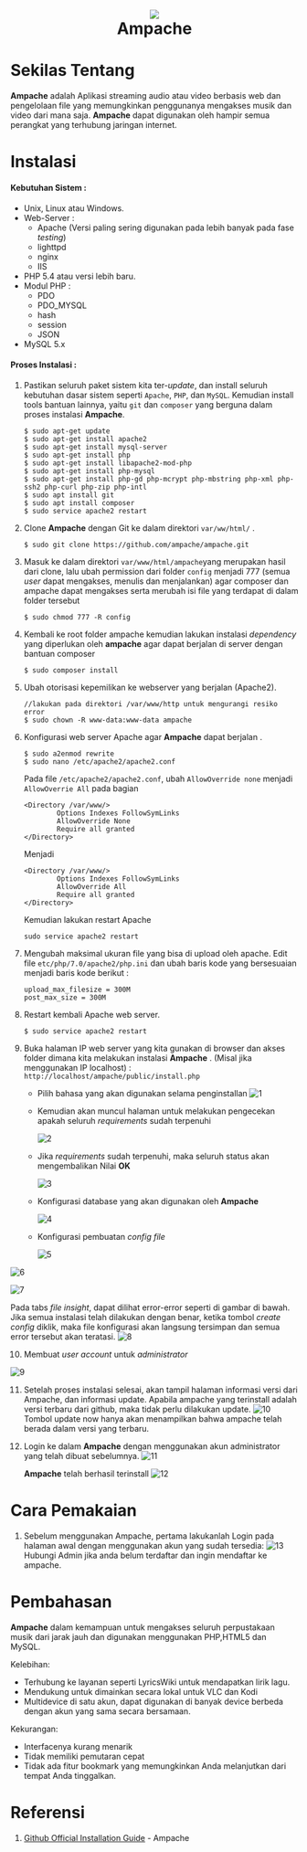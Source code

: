 <h1 align="center">
  <img src="https://user-images.githubusercontent.com/60166802/111296442-14087800-867f-11eb-85c0-6422e8fa8999.png" >
  <br>Ampache</br>
</h1>

# Sekilas Tentang

**Ampache** adalah Aplikasi streaming audio atau video berbasis web dan pengelolaan file yang memungkinkan penggunanya mengakses musik dan video dari mana saja. **Ampache** dapat digunakan oleh hampir semua perangkat yang terhubung jaringan internet.

# Instalasi
#### Kebutuhan Sistem :
- Unix, Linux atau Windows.
- Web-Server :
	- Apache (Versi paling sering digunakan pada lebih banyak pada fase *testing*)
	- lighttpd
	- nginx
	- IIS
- PHP 5.4 atau versi lebih baru.
- Modul PHP :
	- PDO
	- PDO_MYSQL
	- hash
	- session
	- JSON
- MySQL 5.x

#### Proses Instalasi :

1. Pastikan seluruh paket sistem kita ter-*update*, dan install seluruh kebutuhan dasar sistem seperti `Apache`, `PHP`, dan `MySQL`. Kemudian install tools bantuan lainnya, yaitu `git` dan `composer` yang berguna dalam proses instalasi **Ampache**.
    ```
    $ sudo apt-get update
    $ sudo apt-get install apache2
    $ sudo apt-get install mysql-server
    $ sudo apt-get install php
    $ sudo apt-get install libapache2-mod-php
    $ sudo apt-get install php-mysql
    $ sudo apt-get install php-gd php-mcrypt php-mbstring php-xml php-ssh2 php-curl php-zip php-intl
    $ sudo apt install git
    $ sudo apt install composer
    $ sudo service apache2 restart
    ```
2. Clone **Ampache** dengan Git ke dalam direktori `var/ww/html/` .
    ```
    $ sudo git clone https://github.com/ampache/ampache.git
    ```
3.  Masuk ke dalam direktori `var/www/html/ampache`yang merupakan hasil dari  clone, lalu ubah permission dari folder `config` menjadi 777 (semua *user* dapat mengakses, menulis dan menjalankan) agar composer dan ampache dapat mengakses serta merubah isi file yang terdapat di dalam folder tersebut
	```
	$ sudo chmod 777 -R config
	```



 4. Kembali ke root folder ampache kemudian lakukan instalasi *dependency* yang diperlukan oleh  **ampache** agar dapat berjalan di server dengan bantuan composer
	```
	$ sudo composer install
	```

 5. Ubah otorisasi kepemilikan ke webserver yang berjalan (Apache2).
    ```
    //lakukan pada direktori /var/www/http untuk mengurangi resiko error
    $ sudo chown -R www-data:www-data ampache
    ```



6. Konfigurasi web server Apache agar **Ampache** dapat berjalan .
    ```
    $ sudo a2enmod rewrite
    $ sudo nano /etc/apache2/apache2.conf
	```
	Pada file `/etc/apache2/apache2.conf`, ubah `AllowOverride none` menjadi `AllowOverrie All`  pada bagian
	```
	<Directory /var/www/>
	        Options Indexes FollowSymLinks
	        AllowOverride None
	        Require all granted
	</Directory>
    ```
    Menjadi
    ```
	<Directory /var/www/>
	        Options Indexes FollowSymLinks
	        AllowOverride All
	        Require all granted
	</Directory>
    ```
	Kemudian lakukan restart Apache
	```
	sudo service apache2 restart
	```

7. Mengubah maksimal ukuran file yang bisa di upload oleh apache.
  Edit file `etc/php/7.0/apache2/php.ini` dan ubah baris kode yang bersesuaian menjadi baris kode berikut :
    ```
    upload_max_filesize = 300M
    post_max_size = 300M
    ```

8. Restart kembali Apache web server.
    ```
    $ sudo service apache2 restart
    ```

9. Buka halaman IP web server yang kita gunakan di browser dan akses folder dimana kita melakukan instalasi **Ampache** .
	(Misal jika menggunakan IP localhost) : ``http://localhost/ampache/public/install.php``

    - Pilih bahasa yang akan digunakan selama penginstallan
      ![1](https://raw.githubusercontent.com/wiki/ampache/ampache/images/ampache_installation_01.png)

    - Kemudian akan muncul halaman untuk melakukan pengecekan apakah seluruh *requirements* sudah terpenuhi

      ![2](https://i.pinimg.com/originals/7c/a8/e8/7ca8e8ccb01f01a561241e8e09f16eed.png)

    - Jika *requirements* sudah terpenuhi, maka seluruh status akan mengembalikan Nilai **OK**

      ![3](https://i.pinimg.com/originals/ce/64/91/ce64917e2617e8623d6176943a4f65dc.png)

    - Konfigurasi database yang akan digunakan oleh **Ampache**

      ![4](https://i.pinimg.com/originals/65/94/91/659491e8b7cca85cb44eff7cb46910c4.png)

    - Konfigurasi pembuatan *config file*

      ![5](https://i.pinimg.com/originals/94/e1/56/94e156de32e99c67bc92657649d3c577.png)

![6](https://i.pinimg.com/originals/9e/58/67/9e58676b4fbf301012a569c167de99ea.png)

![7](https://i.pinimg.com/originals/37/91/7d/37917dffa04b701c2a6c2d37c47e69bc.png)

Pada tabs *file insight*, dapat dilihat error-error seperti di gambar di bawah. Jika semua instalasi telah dilakukan dengan benar, ketika tombol *create config* diklik, maka file konfigurasi akan langsung tersimpan dan semua error tersebut akan teratasi.
![8](https://i.pinimg.com/originals/89/96/9e/89969eee870f60fe4206f19125feda23.png)


  10. Membuat *user account* untuk *administrator*

   ![9](https://i.pinimg.com/originals/f0/f2/6a/f0f26a01c4efdb156f52fa6874e7cf52.png)

11. Setelah proses instalasi selesai, akan tampil halaman informasi versi dari Ampache, dan informasi update. Apabila ampache yang terinstall adalah versi terbaru dari github, maka tidak perlu dilakukan update.
    ![10](https://i.pinimg.com/originals/d3/f5/19/d3f519f844e2e1b444f742c7e883154b.png)
	Tombol update now hanya akan menampilkan bahwa ampache telah berada dalam versi yang terbaru.
12. Login ke dalam **Ampache** dengan menggunakan akun administrator yang telah dibuat sebelumnya.
	![11](https://i.pinimg.com/originals/93/59/f9/9359f99e0d8b61054df058761485aa02.png)

	**Ampache** telah berhasil terinstall
	![12](https://i.pinimg.com/originals/d0/a1/09/d0a109b5572d4715fb93b4de9d299934.png)


# Cara Pemakaian
1. Sebelum menggunakan Ampache, pertama lakukanlah Login pada halaman awal dengan menggunakan akun yang sudah tersedia:
![13](https://i.pinimg.com/originals/93/59/f9/9359f99e0d8b61054df058761485aa02.png)
Hubungi Admin jika anda belum terdaftar dan ingin mendaftar ke ampache.

# Pembahasan
**Ampache** dalam kemampuan untuk mengakses seluruh perpustakaan musik dari jarak jauh dan digunakan menggunakan PHP,HTML5 dan MySQL.  <br>

Kelebihan: <br/>
- Terhubung ke layanan seperti LyricsWiki untuk mendapatkan lirik lagu.
- Mendukung untuk dimainkan secara lokal untuk VLC dan Kodi
- Multidevice di satu akun, dapat digunakan di banyak device berbeda dengan akun yang sama secara bersamaan.


Kekurangan: <br>
- Interfacenya kurang menarik
- Tidak memiliki pemutaran cepat
- Tidak ada fitur bookmark yang memungkinkan Anda melanjutkan dari tempat Anda tinggalkan.


# Referensi

1. [Github Official Installation Guide](https://github.com/ampache/ampache/wiki/Installation) - Ampache
